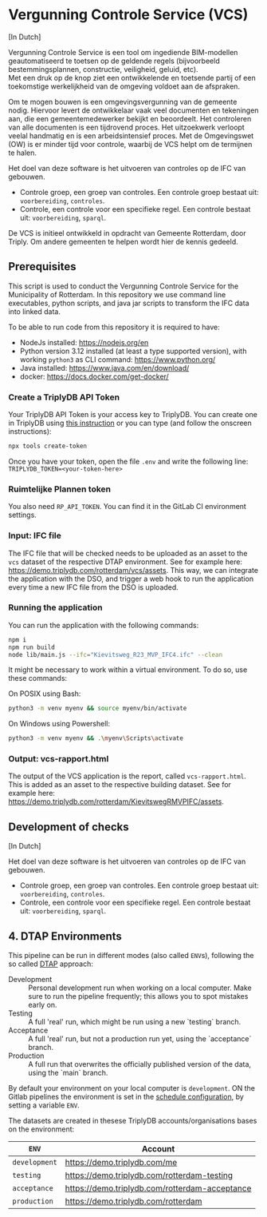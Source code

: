 # Vergunning Controle Service (VCS) 

[In Dutch]

Vergunning Controle Service is een tool om ingediende BIM-modellen geautomatiseerd te toetsen op de geldende regels (bijvoorbeeld bestemmingsplannen, constructie, veiligheid, geluid, etc).  
Met een druk op de knop ziet een ontwikkelende en toetsende partij of een toekomstige werkelijkheid van de omgeving voldoet aan de afspraken.  

Om te mogen bouwen is een omgevingsvergunning van de gemeente nodig. Hiervoor levert de ontwikkelaar vaak veel documenten en tekeningen aan, die een gemeentemedewerker bekijkt en beoordeelt. Het controleren van alle documenten is een tijdrovend proces. Het uitzoekwerk verloopt veelal handmatig en is een arbeidsintensief proces. Met de Omgevingswet (OW) is er minder tijd voor controle, waarbij de VCS helpt om de termijnen te halen. 

Het doel van deze software is het uitvoeren van controles op de IFC van gebouwen.
- Controle groep, een groep van controles. Een controle groep bestaat uit: `voorbereiding`, `controles`.
- Controle, een controle voor een specifieke regel. Een controle bestaat uit: `voorbereiding`, `sparql`.

De VCS is initieel ontwikkeld in opdracht van Gemeente Rotterdam, door Triply. Om andere gemeenten te helpen wordt hier de kennis gedeeld.

## Prerequisites

This script is used to conduct the Vergunning Controle Service for the Municipality of Rotterdam. In this repository we use command line executables, python scripts, and java jar scripts to transform the IFC data into linked data.

To be able to run code from this repository it is required to have:

- NodeJs installed: https://nodejs.org/en
- Python version 3.12 installed (at least a type supported version), with working `python3` as CLI command: https://www.python.org/
- Java installed: https://www.java.com/en/download/
- docker: https://docs.docker.com/get-docker/

### Create a TriplyDB API Token

Your TriplyDB API Token is your access key to TriplyDB. You can create one in TriplyDB using [this instruction](https://triply.cc/docs/api-token) or you can type (and follow the onscreen instructions):

```sh
npx tools create-token
```

Once you have your token, open the file `.env` and write the following line:
`TRIPLYDB_TOKEN=<your-token-here>`

### Ruimtelijke Plannen token

You also need `RP_API_TOKEN`. You can find it in the GitLab CI environment settings.

### Input: IFC file

The IFC file that will be checked needs to be uploaded as an asset to the `vcs` dataset of the respective DTAP environment. See for example here: https://demo.triplydb.com/rotterdam/vcs/assets. This way, we can integrate the application with the DSO, and trigger a web hook to run the application every time a new IFC file from the DSO is uploaded.

### Running the application

You can run the application with the following commands:

```sh
npm i
npm run build
node lib/main.js --ifc="Kievitsweg_R23_MVP_IFC4.ifc" --clean
```

It might be necessary to work within a virtual environment. To do so, use these commands:

On POSIX using Bash:

```sh
python3 -m venv myenv && source myenv/bin/activate
```

On Windows using Powershell:

```sh
python3 -m venv myenv && .\myenv\Scripts\activate
```

### Output: vcs-rapport.html

The output of the VCS application is the report, called `vcs-rapport.html`. This is added as an asset to the respective building dataset. See for example here: https://demo.triplydb.com/rotterdam/KievitswegRMVPIFC/assets.

## Development of checks

[In Dutch]

Het doel van deze software is het uitvoeren van controles op de IFC van gebouwen.

- Controle groep, een groep van controles. Een controle groep bestaat uit: `voorbereiding`, `controles`.
- Controle, een controle voor een specifieke regel. Een controle bestaat uit: `voorbereiding`, `sparql`.

## 4. DTAP Environments

This pipeline can be run in different modes (also called `ENV`s), following the so called [DTAP](https://en.wikipedia.org/wiki/Development,_testing,_acceptance_and_production) approach:

<dl>
  <dt>Development</dt>
  <dd>Personal development run when working on a local computer.  Make sure to run the pipeline frequently; this allows you to spot mistakes early on.</dd>
  <dt>Testing</dt>
  <dd>A full 'real' run, which might be run using a new `testing` branch. </dd>
  <dt>Acceptance</dt>
  <dd>A full 'real' run, but not a production run yet, using the `acceptance` branch.</dd>
  <dt>Production</dt>
  <dd>A full run that overwrites the officially published version of the data, using the `main` branch.</dd>
</dl>

By default your environment on your local computer is `development`. ON the Gitlab pipelines the environment is set in the [schedule configuration](https://git.triply.cc/customers/gemeenterotterdam/vergunningscontroleservice/-/pipeline_schedules), by setting a variable `ENV`.

The datasets are created in thesese TriplyDB accounts/organisations bases on the environment:

| `ENV`         | Account                                          |
| ------------- | ------------------------------------------------ |
| `development` | <https://demo.triplydb.com/me>                   |
| `testing`     | <https://demo.triplydb.com/rotterdam-testing>    |
| `acceptance`  | <https://demo.triplydb.com/rotterdam-acceptance> |
| `production`  | <https://demo.triplydb.com/rotterdam>            |
